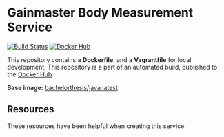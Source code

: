 # Gainmaster Body Measurement Service

[![Build Status](http://jenkins.hesjevik.im/buildStatus/icon?job=gainmaster-body-measurement-service)](http://jenkins.hesjevik.im/job/gainmaster-body-measurement-service/) [![Docker Hub](https://img.shields.io/badge/docker-ready-blue.svg?style=plastic)][docker_hub_repository]

This repository contains a **Dockerfile**, and a **Vagrantfile** for local development. This repository is a part of an automated build, published to the [Docker Hub][docker_hub_repository].

**Base image:** [bachelorthesis/java:latest][docker_hub_base_image]

[docker_hub_repository]: https://registry.hub.docker.com/u/bachelorthesis/gainmaster-body-measurement-service/
[docker_hub_base_image]: https://registry.hub.docker.com/u/bachelorthesis/java/

## Resources

These resources have been helpful when creating this service:

